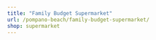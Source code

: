 ```yaml
---
title: "Family Budget Supermarket"
url: /pompano-beach/family-budget-supermarket/
shop: supermarket
---
```

